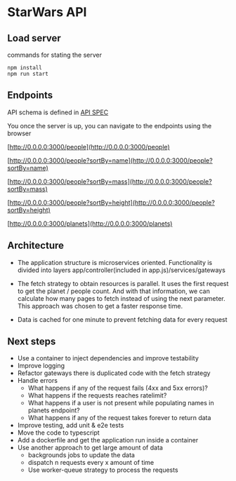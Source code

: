 # StarWars API

## Load server

commands for stating the server

    npm install
    npm run start

## Endpoints

API schema is defined in [API SPEC](apiSpec.json)

You once the server is up, you can navigate to the endpoints using the browser

[http://0.0.0.0:3000/people](http://0.0.0.0:3000/people)

[http://0.0.0.0:3000/people?sortBy=name](http://0.0.0.0:3000/people?sortBy=name)

[http://0.0.0.0:3000/people?sortBy=mass](http://0.0.0.0:3000/people?sortBy=mass)

[http://0.0.0.0:3000/people?sortBy=height](http://0.0.0.0:3000/people?sortBy=height)

[http://0.0.0.0:3000/planets](http://0.0.0.0:3000/planets)

## Architecture

- The application structure is microservices oriented. Functionality is divided into layers app/controller(included in app.js)/services/gateways

- The fetch strategy to obtain resources is parallel. It uses the first request to get the planet / people count. And with that information, we can calculate how many pages to fetch instead of using the next parameter. This approach was chosen to get a faster response time.

- Data is cached for one minute to prevent fetching data for every request

## Next steps

- Use a container to inject dependencies and improve testability
- Improve logging
- Refactor gateways there is duplicated code with the fetch strategy
- Handle errors
    - What happens if any of the request fails (4xx and 5xx errors)?
    - What happens if the requests reaches ratelimit?
    - What happens if a user is not present while populating names in planets endpoint?
    - What happens if any of the request takes forever to return data
- Improve testing, add unit & e2e tests
- Move the code to typescript
- Add a dockerfile and get the application run inside a container
- Use another approach to get large amount of data
    - backgrounds jobs to update the data
    - dispatch n requests every x amount of time
    - Use worker-queue strategy to process the requests
